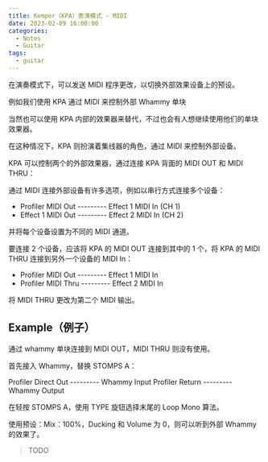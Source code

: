 ```yaml
---
title: Kemper（KPA）表演模式 - MIDI
date: 2023-02-09 16:00:00
categories:
  - Notes
  - Guitar
tags:
  - guitar
---
```


在演奏模式下，可以发送 MIDI 程序更改，以切换外部效果设备上的预设。

例如我们使用 KPA 通过 MIDI 来控制外部 Whammy 单块

<hairy-image style="max-width: 1200px" src="https://pic.imgdb.cn/item/63e4ae904757feff332f5bf8.jpg">

当然也可以使用 KPA 内部的效果器来替代，不过也会有人想继续使用他们的单块效果器。

在这种情况下，KPA 则扮演着集线器的角色，通过 MIDI 来控制外部设备。

KPA 可以控制两个的外部效果器，通过连接 KPA 背面的 MIDI OUT 和 MIDI THRU：

<hairy-image style="max-width: 1200px" src="https://pic.imgdb.cn/item/63e4af444757feff3330a916.jpg">

通过 MIDI 连接外部设备有许多选项，例如以串行方式连接多个设备：

- Profiler MIDI Out --------- Effect 1 MIDI In (CH 1)
- Effect 1 MIDI Out --------- Effect 2 MIDI In (CH 2)

并将每个设备设置为不同的 MIDI 通道。

要连接 2 个设备，应该将 KPA 的 MIDI OUT 连接到其中的 1 个，将 KPA 的 MIDI THRU 连接到另外一个设备的 MIDI In：

- Profiler MIDI Out --------- Effect 1 MIDI In
- Profiler MIDI Thru --------- Effect 2 MIDI In

将 MIDI THRU 更改为第二个 MIDI 输出。

<!-- more -->

## Example（例子）

通过 whammy 单块连接到 MIDI OUT，MIDI THRU 则没有使用。

首先接入 Whammy，替换 STOMPS A：

Profiler Direct Out --------- Whammy Input
Profiler Return --------- Whammy Output

在轻按 STOMPS A，使用 TYPE 旋钮选择末尾的 Loop Mono 算法。

使用预设：Mix：100%，Ducking 和 Volume 为 0，则可以听到外部 Whammy 的效果了。

> TODO
